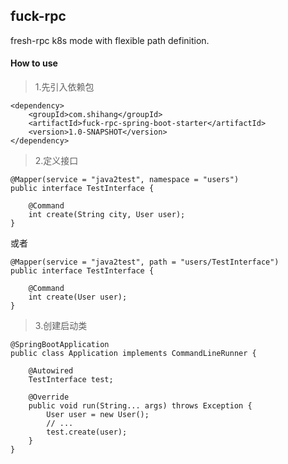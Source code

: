## fuck-rpc
fresh-rpc k8s mode with flexible path definition.

#### How to use
>1.先引入依赖包

    <dependency>
        <groupId>com.shihang</groupId>
        <artifactId>fuck-rpc-spring-boot-starter</artifactId>
        <version>1.0-SNAPSHOT</version>
    </dependency>
    

>2.定义接口

    @Mapper(service = "java2test", namespace = "users")
    public interface TestInterface {
    
        @Command
        int create(String city, User user);
    }

或者

    @Mapper(service = "java2test", path = "users/TestInterface")
    public interface TestInterface {
    
        @Command
        int create(User user);
    }

>3.创建启动类

    @SpringBootApplication
    public class Application implements CommandLineRunner {
        
        @Autowired
        TestInterface test;
    
        @Override
        public void run(String... args) throws Exception {
            User user = new User();
            // ...
            test.create(user);
        }
    }